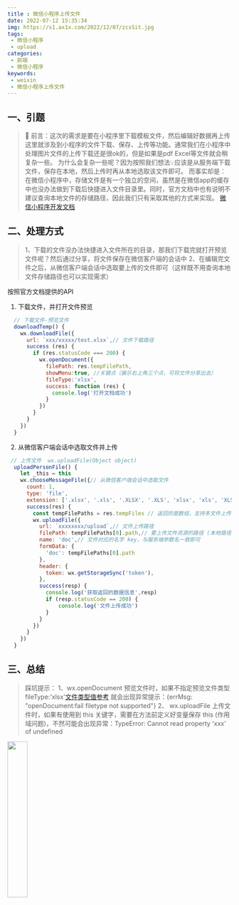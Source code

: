 ```yaml
---
title : 微信小程序上传文件
date: 2022-07-12 15:35:34
img: https://s1.ax1x.com/2022/12/07/zcsSit.jpg
tags:
 - 微信小程序
 - upload
categories: 
 - 前端
 - 微信小程序
keywords:
 - weixin
 - 微信小程序上传文件
---
```

## 一、引题
> 🎯 前言：这次的需求是要在小程序里下载模板文件，然后编辑好数据再上传
> 这里就涉及到小程序的文件下载、保存、上传等功能。通常我们在小程序中处理图片文件的上传下载还是很ok的，但是如果是pdf Excel等文件就会稍复杂一些。
> 为什么会复杂一些呢？因为按照我们想法💡应该是从服务端下载文件，保存在本地，然后上传时再从本地选取该文件即可。
> 而事实却是：在微信小程序中，存储文件是有一个独立的空间，虽然是在微信app的缓存中也没办法做到下载后快捷进入文件目录里。同时，官方文档中也有说明不建议查询本地文件的存储路径，因此我们只有采取其他的方式来实现。
> [微信小程序开发文档](https://developers.weixin.qq.com/miniprogram/dev/api/network/upload/wx.uploadFile.html)

## 二、处理方式
> 1、下载的文件没办法快捷进入文件所在的目录，那我们下载完就打开预览文件呢？然后通过分享，将文件保存在微信客户端的会话中
> 2、在编辑完文件之后，从微信客户端会话中选取要上传的文件即可（这样既不用查询本地文件存储路径也可以实现需求）

按照官方文档提供的API
1. 下载文件，并打开文件预览
```js
  // 下载文件-预览文件
  downloadTemp() {
    wx.downloadFile({
      url: `xxx/xxxxx/test.xlsx`,// 文件下载路径
      success (res) {
        if (res.statusCode === 200) {
          wx.openDocument({
            filePath: res.tempFilePath,
            showMenu:true, //关键点（展示右上角三个点，可将文件分享出去）
            fileType:'xlsx',
            success: function (res) {
              console.log('打开文档成功')
            }
          })
        }
      }
    })
  }
```

2. 从微信客户端会话中选取文件并上传
```js
 // 上传文件  wx.uploadFile(Object object)
  uploadPersonFile() {
    let _this = this
    wx.chooseMessageFile({// 从微信客户端会话中选取文件
      count: 1,
      type: 'file',
      extension: ['.xlsx', '.xls', '.XLSX', '.XLS', 'xlsx', 'xls', 'XLSX', 'XLS'],
      success(res) {
        const tempFilePaths = res.tempFiles // 返回的是数组，支持多文件上传，可以设置count参数
        wx.uploadFile({
          url: `xxxxxxxx/upload`,// 文件上传路径
          filePath: tempFilePaths[0].path,// 要上传文件资源的路径 (本地路径)
          name: 'doc',// 文件对应的名字 key，与服务端参数名一致即可
          formData: {
            'doc': tempFilePaths[0].path
          },
          header: {
            token: wx.getStorageSync('token'),
          },
          success(resp) {
            console.log('获取返回的数据信息',resp)
            if (resp.statusCode == 200) {
                console.log('文件上传成功')
            }
          }
        })
      }
    })
  }
```
## 三、总结

> 踩坑提示：
> 1、wx.openDocument 预览文件时，如果不指定预览文件类型 fileType:'xlsx'[文件类型值参考](https://developers.weixin.qq.com/miniprogram/dev/api/file/wx.openDocument.html) 就会出现异常提示：{errMsg: "openDocument:fail filetype not supported"}
> 2、 wx.uploadFile 上传文件时，如果有使用到 this 关键字，需要在方法前定义好变量保存 this (作用域问题)，不然可能会出现异常：TypeError: Cannot read property 'xxx' of undefined

<img src="https://s1.ax1x.com/2022/07/12/jg4omq.jpg" width="30%"/>